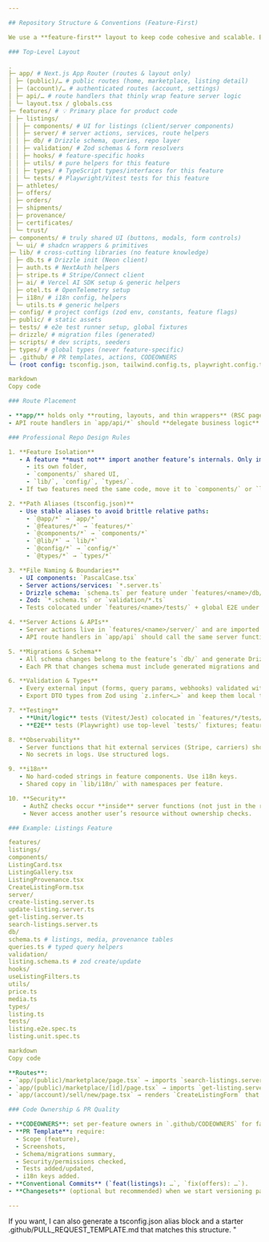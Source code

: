 ```yaml
---

## Repository Structure & Conventions (Feature-First)

We use a **feature-first** layout to keep code cohesive and scalable. Each top-level feature gets its **own folder** containing UI, server logic, schema, validation, and tests. Cross-feature code lives in shared libraries only.

### Top-Level Layout

.
├─ app/ # Next.js App Router (routes & layout only)
│ ├─ (public)/… # public routes (home, marketplace, listing detail)
│ ├─ (account)/… # authenticated routes (account, settings)
│ ├─ api/… # route handlers that thinly wrap feature server logic
│ └─ layout.tsx / globals.css
├─ features/ # 💡 Primary place for product code
│ ├─ listings/
│ │ ├─ components/ # UI for listings (client/server components)
│ │ ├─ server/ # server actions, services, route helpers
│ │ ├─ db/ # Drizzle schema, queries, repo layer
│ │ ├─ validation/ # Zod schemas & form resolvers
│ │ ├─ hooks/ # feature-specific hooks
│ │ ├─ utils/ # pure helpers for this feature
│ │ ├─ types/ # TypeScript types/interfaces for this feature
│ │ └─ tests/ # Playwright/Vitest tests for this feature
│ ├─ athletes/
│ ├─ offers/
│ ├─ orders/
│ ├─ shipments/
│ ├─ provenance/
│ ├─ certificates/
│ └─ trust/
├─ components/ # truly shared UI (buttons, modals, form controls)
│ └─ ui/ # shadcn wrappers & primitives
├─ lib/ # cross-cutting libraries (no feature knowledge)
│ ├─ db.ts # Drizzle init (Neon client)
│ ├─ auth.ts # NextAuth helpers
│ ├─ stripe.ts # Stripe/Connect client
│ ├─ ai/ # Vercel AI SDK setup & generic helpers
│ ├─ otel.ts # OpenTelemetry setup
│ ├─ i18n/ # i18n config, helpers
│ └─ utils.ts # generic helpers
├─ config/ # project configs (zod env, constants, feature flags)
├─ public/ # static assets
├─ tests/ # e2e test runner setup, global fixtures
├─ drizzle/ # migration files (generated)
├─ scripts/ # dev scripts, seeders
├─ types/ # global types (never feature-specific)
├─ .github/ # PR templates, actions, CODEOWNERS
└─ (root config: tsconfig.json, tailwind.config.ts, playwright.config.ts, etc.)

markdown
Copy code

### Route Placement

- **app/** holds only **routing, layouts, and thin wrappers** (RSC pages that call into `features/*/server` or render `features/*/components`).
- API route handlers in `app/api/*` should **delegate business logic** to `features/*/server` to keep routes minimal and testable.

### Professional Repo Design Rules

1. **Feature Isolation**
   - A feature **must not** import another feature’s internals. Only import from:
     - its own folder,
     - `components/` shared UI,
     - `lib/`, `config/`, `types/`.
   - If two features need the same code, move it to `components/` or `lib/`.

2. **Path Aliases (tsconfig.json)**
   - Use stable aliases to avoid brittle relative paths:
     - `@app/*` → `app/*`
     - `@features/*` → `features/*`
     - `@components/*` → `components/*`
     - `@lib/*` → `lib/*`
     - `@config/*` → `config/*`
     - `@types/*` → `types/*`

3. **File Naming & Boundaries**
   - UI components: `PascalCase.tsx`
   - Server actions/services: `*.server.ts`
   - Drizzle schema: `schema.ts` per feature under `features/<name>/db/`
   - Zod: `*.schema.ts` or `validation/*.ts`
   - Tests colocated under `features/<name>/tests/` + global E2E under `tests/`

4. **Server Actions & APIs**
   - Server actions live in `features/<name>/server/` and are imported by pages.
   - API route handlers in `app/api` should call the same server functions (single source of truth).

5. **Migrations & Schema**
   - All schema changes belong to the feature’s `db/` and generate Drizzle migrations in `/drizzle`.
   - Each PR that changes schema must include generated migrations and a brief note in `UPDATE.md`.

6. **Validation & Types**
   - Every external input (forms, query params, webhooks) validated with Zod.
   - Export DTO types from Zod using `z.infer<…>` and keep them local to the feature unless shared.

7. **Testing**
   - **Unit/logic** tests (Vitest/Jest) colocated in `features/*/tests/`.
   - **E2E** tests (Playwright) use top-level `tests/` fixtures; feature-specific specs can also live under `features/*/tests/e2e`.

8. **Observability**
   - Server functions that hit external services (Stripe, carriers) should log spans via `lib/otel.ts`.
   - No secrets in logs. Use structured logs.

9. **i18n**
   - No hard-coded strings in feature components. Use i18n keys.
   - Shared copy in `lib/i18n/` with namespaces per feature.

10. **Security**
    - AuthZ checks occur **inside** server functions (not just in the route/page).
    - Never access another user’s resource without ownership checks.

### Example: Listings Feature

features/
listings/
components/
ListingCard.tsx
ListingGallery.tsx
ListingProvenance.tsx
CreateListingForm.tsx
server/
create-listing.server.ts
update-listing.server.ts
get-listing.server.ts
search-listings.server.ts
db/
schema.ts # listings, media, provenance tables
queries.ts # typed query helpers
validation/
listing.schema.ts # zod create/update
hooks/
useListingFilters.ts
utils/
price.ts
media.ts
types/
listing.ts
tests/
listing.e2e.spec.ts
listing.unit.spec.ts

markdown
Copy code

**Routes**:
- `app/(public)/marketplace/page.tsx` → imports `search-listings.server.ts` and renders `ListingCard`s.
- `app/(public)/marketplace/[id]/page.tsx` → imports `get-listing.server.ts`, renders `ListingGallery`, `ListingProvenance`.
- `app/(account)/sell/new/page.tsx` → renders `CreateListingForm` that calls `create-listing.server.ts`.

### Code Ownership & PR Quality

- **CODEOWNERS**: set per-feature owners in `.github/CODEOWNERS` for fast, domain-aware reviews.
- **PR Template**: require:
  - Scope (feature),
  - Screenshots,
  - Schema/migrations summary,
  - Security/permissions checked,
  - Tests added/updated,
  - i18n keys added.
- **Conventional Commits** (`feat(listings): …`, `fix(offers): …`).
- **Changesets** (optional but recommended) when we start versioning packages or releasing API contracts.

---
```

If you want, I can also generate a tsconfig.json alias block and a starter .github/PULL_REQUEST_TEMPLATE.md that matches this structure.
"
